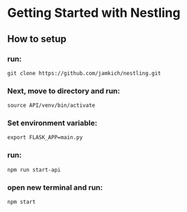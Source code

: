 # Getting Started with Nestling

## How to setup

### run:

`git clone https://github.com/jamkich/nestling.git`

### Next, move to directory and run:

`source API/venv/bin/activate`

### Set environment variable:

`export FLASK_APP=main.py`

### run:

`npm run start-api`

### open new terminal and run:

`npm start`
